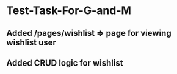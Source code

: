 # Test-Task-For-G-and-M

## Added /pages/wishlist => page for viewing wishlist user

## Added CRUD logic for wishlist
